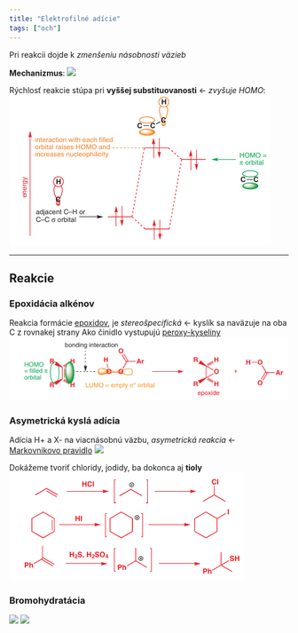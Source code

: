```yaml
---
title: "Elektrofilné adície"
tags: ["och"]
---
```


Pri reakcii dojde k *zmenšeniu násobnosti väzieb*

**Mechanizmus**:
![](../../attachments/mechanizmus_eletkrofilnej_adície.png)

Rýchlosť reakcie stúpa pri **vyššej substituovanosti** <- *zvyšuje HOMO*:
![](../../attachments/Ad_e-reaktivita_substituovaných_alkénov.png)

---

## Reakcie
### Epoxidácia alkénov
Reakcia formácie [epoxidov](epoxidy.md), je *stereošpecifická* <- kyslík sa naväzuje na oba C z rovnakej strany
Ako činidlo vystupujú [peroxy-kyseliny]()
![](../../attachments/epoxidácia_alkénov_mechanizmus.png)

### Asymetrická kyslá adícia
Adícia H+ a X- na viacnásobnú väzbu, *asymetrická reakcia* <- [Markovnikovo pravidlo](reakcie.md#Markovnikovo%20pravidlo)
![](../../attachments/hydrohalogenácia_mechanizmus.png)

Dokážeme tvoriť chloridy, jodidy, ba dokonca aj **tioly**
![](../../attachments/asymetrická_kyslá_adícia.png)

### Bromohydratácia

![](../../attachments/bromohydratácia_reakcia.png)
![](../../attachments/bromohydratácia_mechanizmus.png)